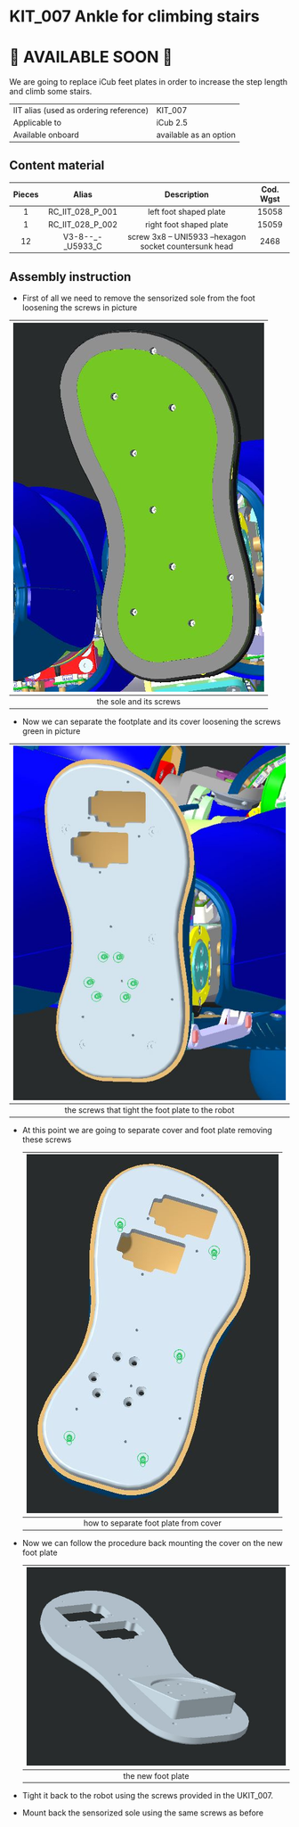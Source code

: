# KIT_007 Ankle for climbing stairs



# 🚧 AVAILABLE SOON 🚧

We are going to replace iCub feet plates in order to increase the step length and climb some stairs.

|       |       	          |
|   :--- |    :-----------           |
|    IIT alias (used as ordering reference)| KIT_007 |
|    Applicable to|iCub 2.5|
|Available onboard |available as an option|


## Content material

|  Pieces |     Alias    	          |          Description                        |  Cod. Wgst |
|   :---: |    :-----------:            |     :---:                                   |   :---:   |
|   1   | RC_IIT_028_P_001 | left foot shaped plate | 15058 |
|   1   | RC_IIT_028_P_002 | right foot shaped plate |15059|
| 12 | V3-8--_-_U5933_C | screw 3x8 – UNI5933 –hexagon socket countersunk head |2468|

## Assembly instruction

- First of all we need to remove the sensorized sole from the foot loosening the screws in picture

| ![](img/sole.jpg) |
|:-----------------------------------------------------------: |
| the sole and its screws |



- Now we can separate the footplate and its cover loosening the screws green in picture

| ![](img/foot.jpg) |
| :-----------------------------------------------------------: |
|  the screws that tight the foot plate to the robot |


- At this point we are going to separate cover and foot plate removing these screws

    | <center> ![imagine view](img/cover.jpg) </center> |
    | :-----------------------------------------------: |
    |       how to separate foot plate from cover       |

- Now we can follow the procedure back mounting the cover on the new foot plate

    | <center> ![imagine view](img/new_foot.jpg) </center> |
    | :--------------------------------------------------: |
    |                  the new foot plate                  |

- Tight it back to the robot using the screws provided in the UKIT_007.

- Mount back the sensorized sole using the same screws as before

